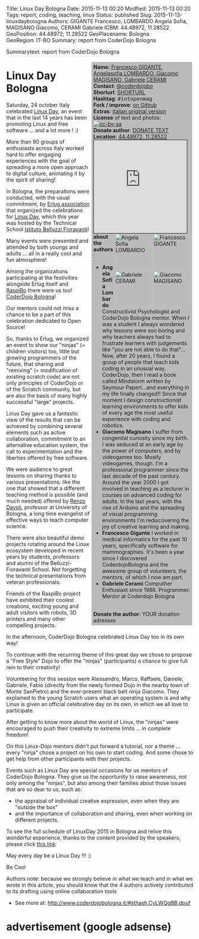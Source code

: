 Title:   Linux Day Bologna
Date:    2015-11-13 00:20
Modfied: 2015-11-13 00:20
Tags:    report, coding, teaching, linux
Status: published 
Slug:    2015-11-13-linuxdaybologna
Authors: GIGANTE Francesco, LOMBARDO Angela Sofia, MAGISANO Giacomo, CERAMI Gabriele
ICBM: 44.48972, 11.28522              
GeoPosition: 44.48972; 11.28522
GeoPlacename: Bologna                          <!-- see https://en.wikipedia.org/wiki/Geotagging or http://geotags.com/geo/geotags2.html-->   
GeoRegion:  IT-BO
Summary: report from CoderDojo Bologna<div style="clear:both;"></div>
Summarytext: report from CoderDojo Bologna

<div style="float:right; padding: 5px; margin: 5px; background-color: #bbbbbb; width:260px;"> 
<b>Name</b>: <a href="http://www.coderdojobologna.it">Francesco GIGANTE, Angelasofia LOMBARDO, Giacomo MAGISANO, Gabriele CERAMI</a><br>
<b>Contact</b>: <a href="https://twitter.com/coderdojobo">@coderdojobo</a><br>
<b>Shorturl</b>: <a href="SHORTURL">SHORTURL</a><br> <!-- you can create shorturl in advance by using a service like goo.gl and http://internationalopenmagazine.org/SLUG.html -->
<b>Hashtag</b>: <tt>#intopenmag</tt><br>
<b>Fork / improve</b>: <a href="https://github.com/horstjens/internationalopenmagazine/blob/master/content/blog/2015-11-13-linuxdaybologna.md">on Github</a><br>
<b>Extras</b>: <a href="http://www.coderdojobologna.it/coderdojo-linuxday/">italian original version</a><br> <!-- additional material, translations, video, audio etc you want to hint at -->
<b>License</b> of text and photos:<br>
<a href="https://creativecommons.org/licenses/by-sa/4.0/"><img src="http://internationalopenmagazine.org/images/ccbysa88x31.png" alt="cc-by-sa"></a><br>
<b>Donate author</b>: <a href="DONATE URL">DONATE TEXT</a><br>
<b>Location</b>: <a href="http://www.openstreetmap.org/?mlat=44.48972&amp;mlon=11.28522#map=17/44.48972/11.28522">44.48972, 11.28522</a><br> 
<iframe width="250" height="250" frameborder="0" scrolling="no" marginheight="0" marginwidth="0" src="http://www.openstreetmap.org/export/embed.html?bbox=11.278141736984251%2C44.48648694784601%2C11.292303800582886%2C44.492954321089925&amp;layer=mapnik&amp;marker=44.48972072410906%2C11.28522276878357" style="border: 1px solid black"></iframe><br>
<img src="/images/FrancescoGigante.jpg" alt="Francesco GIGANTE" width="100" align="right">
<img src="/images/AngelaSofiaLombardo.jpg" alt="Angela Sofia LOMBARDO" width="100" align="right">
<img src="/images/GiacomoMagisano.jpg" alt="Giacomo MAGISANO" width="100" align="right">
<img src="/images/GabrieleCerami.jpg" alt="Gabriele CERAMI" width="100" align="right">
<b>about the authors</b>: <ul><li><b>Angela Sofia Lombardo</b> Constructivist Psychologist and CoderDojo Bologna mentor.
When I was a student I always wondered why lessons were soo boring and why teachers always had to frustrate learners with judgements like “you are not able to do that”... Now, after 20 years, I found a group of people that teach kids coding in an unusual way, CoderDojo, then I read a book called Mindstorm written by Seymour Papert...and everything in my life finally changed!!
Since that moment I design constructionist learning environments to offer kids of every age the most useful experience with coding and robotics. </li><li><b>Giacomo Magisano</b> I suffer from congenital curiosity since my birth. I was seduced at an early age by the power of computers, and by videogames too. Mostly videogames, though.
I'm a professional programmer since the last decade of the past century. 
Around the year 2000 I got involved in teaching as a lecturer in courses on advanced coding for adults. In the last years, with the rise of Arduino and the spreading of visual programming environments I'm rediscovering the joy of creative learning and making.</li><li><b>Francesco Gigante</b> I worked in medical informatics for the past 10 years, specifically software for mammographies.
It's been a year since I discovered CoderdojoBologna and the awesome group of volunteers, the mentors, of which I now am part. </li><li><b>Gabriele Cerami</b> Computher Enthusiast since 1988. Programmer. Mentor at Coderdojo Bologna</li></ul><br>
<b>Donate the author</b>: YOUR donation adresses<br>
</div>

# Linux Day Bologna


Saturday, 24 october Italy celebrated [Linux Day](http://www.linuxday.it/), an event that in the last 14 years has been promoting Linux and free software ... and a lot more ! :)

More than 90 groups of enthusiasts across Italy worked hard to offer engaging experiences with the goal of spreading a more open approach to digital culture, animating it by the spirit of sharing!

In Bologna, the preparations were conducted, with the usual commitment, by [Erlug association](http://www.erlug.linux.it/) that organized the celebrations for [Linux Day](http://erlug.linux.it/linuxday/2015/), which this year was hosted by the Technical School [Istituto Belluzzi Fioravanti](http://www.belluzzifioravanti.it/)!

Many events were presented and attended by both youngs and adults ... all in a really cool and fun atmosphere!

Among the organizations participating at the festivities alongside Erlug itself and [RaspiBo](http://www.raspibo.org/) there were us too! [CoderDojo Bologna](http://www.coderdojobologna.it/)!

Our mentors could not miss a chance to be a part of this celebration dedicated to Open Source!

So, thanks to Erlug, we organized an event to show our "ninjas" (= children visitors) too, little but growing programmers of the future, that sharing and "remixing" (= modification of existing scratch code) are not only principles of CoderDojo or of the Scratch community, but are also the basis of many highly successful "large" projects.

Linux Day gave us a fantastic view of the results that can be achieved by combining several elements such as active collaboration, commitment to an alternative education system, the call to experimentation and the liberties offered by free software.

We were audience to great lessons on sharing thanks to various presentations: like the one that showed that a different teaching method is possible (and much needed) offered by [Renzo Davoli](https://it.wikipedia.org/wiki/Renzo_Davoli), professor at University of Bologna, a long time evangelist of effective ways to teach computer science.

There were also beautiful demo projects rotating around the Linux ecosystem developed in recent years by students, professors and alumni of the Belluzzi-Fioravanti School. Not forgetting the technical presentations from veteran professionals.

Friends of the RaspiBo project have exhibited their coolest creations, exciting young and adult visitors with robots, 3D printers and many other compelling projects.

In the afternoon, CoderDojo Bologna celebrated Linux Day too in its own way!

To continue with the recurring theme of this great day we chose to propose a "Free Style" Dojo to offer the "ninjas" (participants) a chance to give full rein to their creativity!

Volunteering for this session were Alessandro, Marco, Raffaele, Daniele, Gabriele, Fabio (directly from the newly formed Dojo in the nearby town of Monte SanPietro) and the ever-present black belt ninja Giacomo. They explained to the young Scratch users what an operating system is and why Linux is given an official celebrative day on its own, in which we all love to participate.

After getting to know more about the world of Linux, the "ninjas" were encouraged to push their creativity to extreme limits  ... in complete freedom!

On this Linux-Dojo mentors didn't put forward a tutorial, nor a theme ... every "ninja" chose a project on his own to start coding. And some chose to get help from other participants with their projects.

Events such as Linux Day are special occasions for us mentors of CoderDojo Bologna. They give us the opportunity to raise awareness, not only among the "ninjas", but also among their families about those issues that are so dear to us, such as:
  * the appraisal of individual creative expression, even when they are "outside the box"
  * and the importance of collaboration and sharing, even when working on different projects.

To see the full schedule of LinuxDay 2015 in Bologna and relive this wonderful experience, thanks to the content provided by the speakers, please click [this link](http://erlug.linux.it/linuxday/2015/index.html#programma)

May every day be a Linux Day !!! :)

Be Cool

Authors note: because we strongly believe in what we teach and in what we wrote in
this article, you should know that the 4 authors actively
contributed to its drafting using online collaboration tools

- See more at: <http://www.coderdojobologna.it/#sthash.CyLWQgBB.dpuf>

 
# advertisement (google adsense) 

